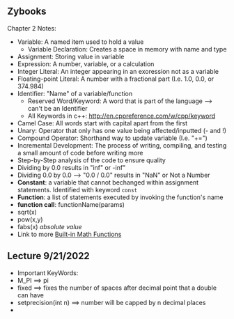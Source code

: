 ## Zybooks
Chapter 2 Notes:
* Variable: A named item used to hold a value
  * Variable Declaration: Creates a space in memory with name and type
* Assignment: Storing value in variable
* Expression: A number, variable, or a calculation
* Integer Literal: An integer appearing in an exoression not as a variable
* Floating-point Literal: A number with a fractional part (I.e. 1.0, 0.0, or 374.984)
* Identifier: "Name" of a variable/function
  * Reserved Word/Keyword: A word that is part of the language --> can't be an Identifier
  * All Keywords in c++: http://en.cppreference.com/w/cpp/keyword
* Camel Case: All words start with capital apart from the first
* Unary: Operator that only has one value being affected/inputted (- and !)
* Compound Operator: Shorthand way to update variable (I.e. "+=")
* Incremental Development: The process of writing, compiling, and testing a small amount of code before writing more
 * Step-by-Step analysis of the code to ensure quality
* Dividing by 0.0 results in "inf" or -inf"
 * Dividing 0.0 by 0.0 --> "0.0 / 0.0" results in "NaN" or Not a Number
* **Constant**: a variable that cannot bechanged within assignment statements. Identified with keyword ```const```
* **Function**: a list of statements executed by invoking the function's name 
 * **function call**: functionName(params)
  * sqrt(x)
  * pow(x,y)
  * fabs(x) *absolute value* 
  * Link to more [Built-in Math Functions](https://cplusplus.com/reference/cmath/?kw=cmath)

## Lecture 9/21/2022
* Important KeyWords:
 * M_PI ==> pi
 * fixed ==> fixes the number of spaces after decimal point that a double can have
 * setprecision(int n) ==> number will be capped by n decimal places
* 
